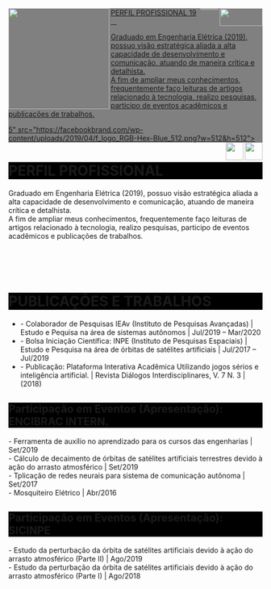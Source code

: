 
<html>
  <head>
  </head>

  <body>
    <img align="left" width="200" height="200" src="https://avatars2.githubusercontent.com/u/59963253?s=460&amp;u=7323bedc1340e20783e611ce1f8061503281255f&amp;v=4">
    <div id="contato" style="background-color:grey;">
      <a href="mailto:rodolfoshimotsu@gmail.com?subject=contato_curriculo">
        <img align="right" width="85" height="35" src="https://ssl.gstatic.com/ui/v1/icons/mail/rfr/logo_gmail_lockup_default_1x.png"><a/>
      <a href="https://www.facebook.com/slyu89/">
        <img align="right" width="35" height="3    <h1 style="background-color:black;">PERFIL PROFISSIONAL</h1>
19
    <p>Graduado em Engenharia Elétrica (2019), possuo visão estratégica aliada a alta capacidade de desenvolvimento e comunicação, atuando de maneira crítica e detalhista.<br>A fim de ampliar meus conhecimentos, frequentemente faço leituras de artigos relacionado à tecnologia, realizo pesquisas, participo de eventos acadêmicos e publicações de trabalhos.</p>5" src="https://facebookbrand.com/wp-content/uploads/2019/04/f_logo_RGB-Hex-Blue_512.png?w=512&amp;h=512"><a/>
      <a href="https://www.linkedin.com/in/rodolfo-lyu-shimotsu-127860179/">
        <img align="right" width="35" height="35" src="https://content.linkedin.com/content/dam/me/business/en-us/amp/brand-site/v2/bg/LI-Bug.svg.original.svg"><a/>
      <a href="https://github.com/shimotsulyu">
        <img align="right" width="35" height="35" src="https://github.githubassets.com/images/modules/logos_page/GitHub-Mark.png"><a/>
    </div>
    <h1 style="background-color:black;">PERFIL PROFISSIONAL</h1>
    <p>Graduado em Engenharia Elétrica (2019), possuo visão estratégica aliada a alta capacidade de desenvolvimento e comunicação, atuando de maneira crítica e detalhista.<br>A fim de ampliar meus conhecimentos, frequentemente faço leituras de artigos relacionado à tecnologia, realizo pesquisas, participo de eventos acadêmicos e publicações de trabalhos.</p>
    <br clear="both"/>
    <br>
    <br>
    <h1 style="background-color:black;">PUBLICAÇÕES E TRABALHOS</h1>
    <ul>
      <li>- Colaborador de Pesquisas IEAv (Instituto de Pesquisas Avançadas) | Estudo e Pequisa na área de sistemas autônomos | Jul/2019 – Mar/2020</li>
      <li>- Bolsa Iniciação Científica: INPE (Instituto de Pesquisas Espaciais) | Estudo e Pesquisa na área de órbitas de satélites artificiais | Jul/2017 – Jul/2019</li>
      <li>- Publicação: Plataforma Interativa Acadêmica Utilizando jogos sérios e inteligência artificial. | Revista Diálogos Interdisciplinares, V. 7 N. 3 | (2018)</li>
    </ul>
    <h2 style="background-color:black;">Participação em Eventos (Apresentação): ENCIBRAC INTERN.</h2>
    <p>- Ferramenta de auxílio no aprendizado para os cursos das engenharias | Set/2019
    <br>- Cálculo de decaimento de órbitas de satélites artificiais terrestres devido à ação do arrasto atmosférico | Set/2019
    <br>- Tplicação de redes neurais para sistema de comunicação autônoma | Set/2017
    <br>- Mosquiteiro Elétrico | Abr/2016
    </p>
    <h2 style="background-color:black;">Participação em Eventos (Apresentação): SICINPE</h2>
    <p>- Estudo da perturbação da órbita de satélites artificiais devido à ação do arrasto atmosférico (Parte II) | Ago/2019
    <br>- Estudo da perturbação da órbita de satélites artificiais devido à ação do arrasto atmosférico (Parte I) | Ago/2018
    </p>
  </body>
</html>

